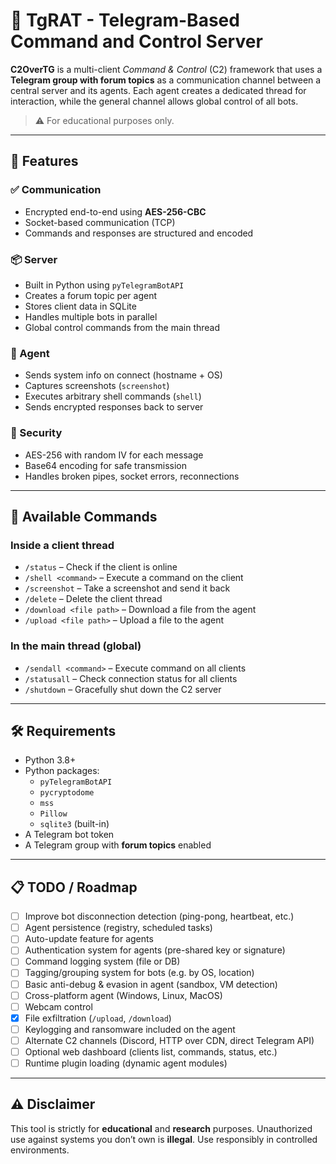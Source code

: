 # 🧠 TgRAT - Telegram-Based Command and Control Server

**C2OverTG** is a multi-client *Command & Control* (C2) framework that uses a **Telegram group with forum topics** as a communication channel between a central server and its agents. Each agent creates a dedicated thread for interaction, while the general channel allows global control of all bots.

> ⚠️ For educational purposes only.

---

## 🚀 Features

### ✅ Communication
- Encrypted end-to-end using **AES-256-CBC**
- Socket-based communication (TCP)
- Commands and responses are structured and encoded

### 📦 Server
- Built in Python using `pyTelegramBotAPI`
- Creates a forum topic per agent
- Stores client data in SQLite
- Handles multiple bots in parallel
- Global control commands from the main thread

### 🧠 Agent
- Sends system info on connect (hostname + OS)
- Captures screenshots (`screenshot`)
- Executes arbitrary shell commands (`shell`)
- Sends encrypted responses back to server

### 🔐 Security
- AES-256 with random IV for each message
- Base64 encoding for safe transmission
- Handles broken pipes, socket errors, reconnections

---

## 📖 Available Commands

### Inside a client thread
- `/status` – Check if the client is online
- `/shell <command>` – Execute a command on the client
- `/screenshot` – Take a screenshot and send it back
- `/delete` – Delete the client thread
- `/download <file path>` – Download a file from the agent
- `/upload <file path>` – Upload a file to the agent

### In the main thread (global)
- `/sendall <command>` – Execute command on all clients
- `/statusall` – Check connection status for all clients
- `/shutdown` – Gracefully shut down the C2 server

---

## 🛠 Requirements

- Python 3.8+
- Python packages:
  - `pyTelegramBotAPI`
  - `pycryptodome`
  - `mss`
  - `Pillow`
  - `sqlite3` (built-in)
- A Telegram bot token
- A Telegram group with **forum topics** enabled

---

## 📋 TODO / Roadmap

- [ ] Improve bot disconnection detection (ping-pong, heartbeat, etc.)
- [ ] Agent persistence (registry, scheduled tasks)
- [ ] Auto-update feature for agents
- [ ] Authentication system for agents (pre-shared key or signature)
- [ ] Command logging system (file or DB)
- [ ] Tagging/grouping system for bots (e.g. by OS, location)
- [ ] Basic anti-debug & evasion in agent (sandbox, VM detection)
- [ ] Cross-platform agent (Windows, Linux, MacOS)
- [ ] Webcam control
- [x] File exfiltration (`/upload`, `/download`)
- [ ] Keylogging and ransomware included on the agent
- [ ] Alternate C2 channels (Discord, HTTP over CDN, direct Telegram API)
- [ ] Optional web dashboard (clients list, commands, status, etc.)
- [ ] Runtime plugin loading (dynamic agent modules)

---

## ⚠️ Disclaimer

This tool is strictly for **educational** and **research** purposes. Unauthorized use against systems you don’t own is **illegal**. Use responsibly in controlled environments.


